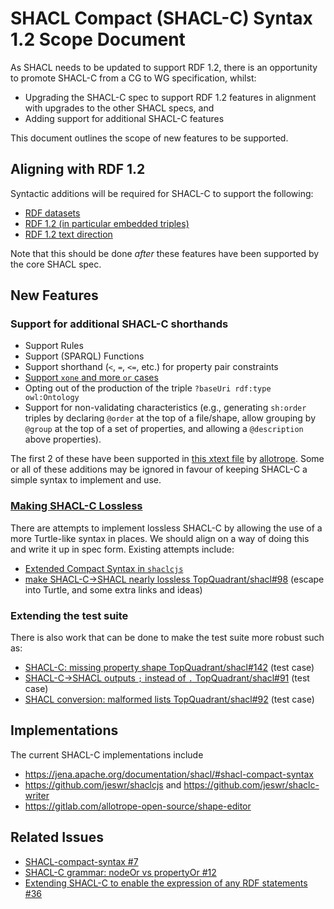 # SHACL Compact (SHACL-C) Syntax 1.2 Scope Document

As SHACL needs to be updated to support RDF 1.2, there is an opportunity to promote SHACL-C from a CG to WG specification, whilst:
 - Upgrading the SHACL-C spec to support RDF 1.2 features in alignment with upgrades to the other SHACL specs, and
 - Adding support for additional SHACL-C features

This document outlines the scope of new features to be supported.

## Aligning with RDF 1.2

Syntactic additions will be required for SHACL-C to support the following:

 - [RDF datasets](https://github.com/w3c/shacl/issues/22)
 - [RDF 1.2 (in particular embedded triples)](https://github.com/w3c/shacl/issues/23)
 - [RDF 1.2 text direction](https://github.com/w3c/shacl/issues/24)

Note that this should be done *after* these features have been supported by the core SHACL spec.

## New Features

### Support for additional SHACL-C shorthands
 - Support Rules
 - Support (SPARQL) Functions
 - Support shorthand (`<`, `=`, `<=`, etc.) for property pair constraints
 - [Support `xone` and more `or` cases](https://github.com/w3c/shacl/issues/12)
 - Opting out of the production of the triple `?baseUri rdf:type owl:Ontology`
  - Support for non-validating characteristics (e.g., generating `sh:order` triples by declaring `@order` at the top of a file/shape, allow grouping by `@group` at the top of a set of properties, and allowing a `@description` above properties).

The first 2 of these have been supported in [this xtext file](https://gitlab.com/allotrope-open-source/shape-editor/-/blob/master/src/com.osthus.shapes.shaclc.parent/com.osthus.shapes.shaclc/src/com/osthus/shapes/shaclc/SHACLC.xtext) by [allotrope](https://www.allotrope.org/). Some or all of these additions may be ignored in favour of keeping SHACL-C a simple syntax to implement and use.

### [Making SHACL-C Lossless](https://github.com/w3c/shacl/issues/36)

There are attempts to implement lossless SHACL-C by allowing the use of a more Turtle-like syntax in places. We should align on a way of doing this and write it up in spec form. Existing attempts include:
 - [Extended Compact Syntax in `shaclcjs`](https://github.com/jeswr/shaclcjs?tab=readme-ov-file#extended-shacl-compact-syntax)
 - [make SHACL-C→SHACL nearly lossless TopQuadrant/shacl#98](https://github.com/TopQuadrant/shacl/issues/98) (escape into Turtle, and some extra links and ideas)

### Extending the test suite

There is also work that can be done to make the test suite more robust such as:
 - [SHACL-C: missing property shape TopQuadrant/shacl#142](https://github.com/TopQuadrant/shacl/issues/142) (test case)
 - [SHACL-C→SHACL outputs `;` instead of `.` TopQuadrant/shacl#91](https://github.com/TopQuadrant/shacl/issues/91) (test case)
 - [SHACL conversion: malformed lists TopQuadrant/shacl#92](https://github.com/TopQuadrant/shacl/issues/92) (test case)

## Implementations
The current SHACL-C implementations include
 - https://jena.apache.org/documentation/shacl/#shacl-compact-syntax
 - https://github.com/jeswr/shaclcjs and https://github.com/jeswr/shaclc-writer
 - https://gitlab.com/allotrope-open-source/shape-editor

## Related Issues
 - [SHACL-compact-syntax #7](https://github.com/w3c/shacl/issues/7)
 - [SHACL-C grammar: nodeOr vs propertyOr #12](https://github.com/w3c/shacl/issues/12)
 - [Extending SHACL-C to enable the expression of any RDF statements #36](https://github.com/w3c/shacl/issues/36)
